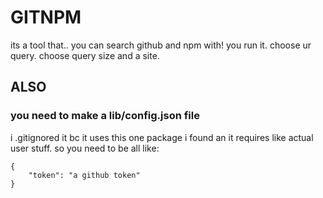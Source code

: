 # GITNPM
its a tool that.. you can search github and npm with!
you run it. choose ur query. choose query size and a site.
## ALSO 
### you need to make a lib/config.json file
i .gitignored it bc it uses this one package i found an it requires like actual user stuff.
so you need to be all like:
```
{
    "token": "a github token"
}
```
